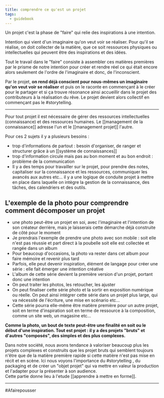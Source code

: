 ```yaml
---
title: comprendre ce qu'est un projet
tags:
  - guidebook
---
```


Un projet c'est la phase de "faire" qui relie des inspirations à une intention.

Intention qui vient d'un imaginaire qu'on veut voir se réaliser. Pour qu'il se réalise, on doit collecter de la matière, que ce soit ressources physiques ou intellectuelles qui peuvent être des inspirations et des idées.

Tout le travail dans le "faire" consiste à assembler ces matières premières par le prisme de notre intention pour créer et rendre réel ce qui était encore alors seulement de l'ordre de l'imaginaire et donc, de l'inconscient.

Par le projet, **on rend déjà conscient pour nous-mêmes un imaginaire qu'on veut voir se réaliser** et puis on le raconte en commençant à le créer pour le partager et si ça trouve résonance ainsi accueillir dans le projet des contributeurs à la réalisation du rêve. Le projet devient alors collectif en commençant pas le #storytelling. 

---

Pour tout projet il est nécessaire de gérer des ressources intellectuelles (connaissance) et des ressources humaines. Le [[management de la connaissance]] adresse l'un et le [[management projet]] l'autre.  

Pour ces 2 sujets il y a plusieurs besoins :

-   trop d'informations de partout : besoin d'organiser, de ranger et structurer grâce à un [[système de connaissances]]
-   trop d'information circule mais pas au bon moment et au bon endroit : problème de la communication
-   Il y a des temps pour travailler sur le projet, pour prendre des notes, capitaliser sur la connaissance et les ressources, communiquer les avancés aux autres etc... il y a une logique de conduite projet à mettre en place dans laquelle on intègre la gestion de la connaissance, des tâches, des calendriers et des outils.


## L'exemple de la photo pour comprendre comment décomposer un projet

-   une photo peut-être un projet en soi, avec l'imaginaire et l'intention de son créateur derrière, mais je laisserais cette démarche déjà construite de côté pour le moment
-   Je prendrais l'exemple de prendre une photo avec son mobile : soit elle n'est pas réussie et part direct à la poubelle soit elle est collectée et rangée dans un album
-   Pour beaucoup d'occasions, la photo va rester dans cet album pour faire mémoire et revenir plus tard
-   Parfois, elle peut devenir inspiration, élément de langage pour créer une série : elle fait émerger une intention créative
-   L'album de cette série devient la première version d'un projet, portant donc une intention
-   On peut traiter les photos, les retoucher, les ajuster
-   On peut finaliser cette série photo et la sortir en exposition numérique ou réelle. On peut ainsi intégrer cette série dans un projet plus large, qui va nécessité de l'écriture, une mise en scénario etc...
-   Cette série pourra elle-même être matière première pour un autre projet, soit en terme d'inspiration soit en terme de ressource à la composition, comme un site web, un magasine etc...

**Comme la photo, un bout de texte peut-être une finalité en soit ou le début d'une inspiration. Tout est projet : il y a des projets "bruts" et d'autres "composés", des simples et des plus complexes.**

Dans notre société, nous avons tendance à valoriser beaucoup plus les projets complexes et construits que les projet bruts qui semblent toujours n'être que de la matière première rapide si cette matière n'est pas mise en récit et en scène. Ici nous voyons l'importance du #storytelling , du packaging et de créer un "objet projet" qui va mettre en valeur la production et l'adapter pour la présenter à son audience.  
Cette partie donne lieu à l'etude [[apprendre à mettre en forme]].

---
#Afairepousser 